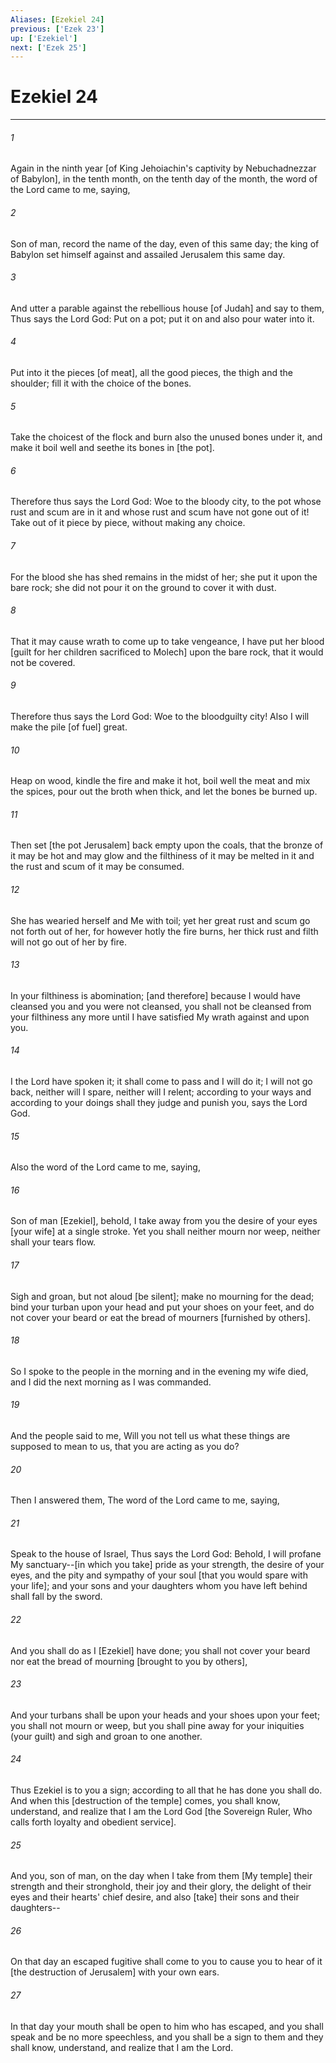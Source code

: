 ```yaml
---
Aliases: [Ezekiel 24]
previous: ['Ezek 23']
up: ['Ezekiel']
next: ['Ezek 25']
---
```

# Ezekiel 24

***


###### 1 


Again in the ninth year [of King Jehoiachin's captivity by Nebuchadnezzar of Babylon], in the tenth month, on the tenth day of the month, the word of the Lord came to me, saying, 


###### 2 


Son of man, record the name of the day, even of this same day; the king of Babylon set himself against and assailed Jerusalem this same day. 


###### 3 


And utter a parable against the rebellious house [of Judah] and say to them, Thus says the Lord God: Put on a pot; put it on and also pour water into it. 


###### 4 


Put into it the pieces [of meat], all the good pieces, the thigh and the shoulder; fill it with the choice of the bones. 


###### 5 


Take the choicest of the flock and burn also the unused bones under it, and make it boil well and seethe its bones in [the pot]. 


###### 6 


Therefore thus says the Lord God: Woe to the bloody city, to the pot whose rust and scum are in it and whose rust and scum have not gone out of it! Take out of it piece by piece, without making any choice. 


###### 7 


For the blood she has shed remains in the midst of her; she put it upon the bare rock; she did not pour it on the ground to cover it with dust. 


###### 8 


That it may cause wrath to come up to take vengeance, I have put her blood [guilt for her children sacrificed to Molech] upon the bare rock, that it would not be covered. 


###### 9 


Therefore thus says the Lord God: Woe to the bloodguilty city! Also I will make the pile [of fuel] great. 


###### 10 


Heap on wood, kindle the fire and make it hot, boil well the meat and mix the spices, pour out the broth when thick, and let the bones be burned up. 


###### 11 


Then set [the pot Jerusalem] back empty upon the coals, that the bronze of it may be hot and may glow and the filthiness of it may be melted in it and the rust and scum of it may be consumed. 


###### 12 


She has wearied herself and Me with toil; yet her great rust and scum go not forth out of her, for however hotly the fire burns, her thick rust and filth will not go out of her by fire. 


###### 13 


In your filthiness is abomination; [and therefore] because I would have cleansed you and you were not cleansed, you shall not be cleansed from your filthiness any more until I have satisfied My wrath against and upon you. 


###### 14 


I the Lord have spoken it; it shall come to pass and I will do it; I will not go back, neither will I spare, neither will I relent; according to your ways and according to your doings shall they judge and punish you, says the Lord God. 


###### 15 


Also the word of the Lord came to me, saying, 


###### 16 


Son of man [Ezekiel], behold, I take away from you the desire of your eyes [your wife] at a single stroke. Yet you shall neither mourn nor weep, neither shall your tears flow. 


###### 17 


Sigh and groan, but not aloud [be silent]; make no mourning for the dead; bind your turban upon your head and put your shoes on your feet, and do not cover your beard or eat the bread of mourners [furnished by others]. 


###### 18 


So I spoke to the people in the morning and in the evening my wife died, and I did the next morning as I was commanded. 


###### 19 


And the people said to me, Will you not tell us what these things are supposed to mean to us, that you are acting as you do? 


###### 20 


Then I answered them, The word of the Lord came to me, saying, 


###### 21 


Speak to the house of Israel, Thus says the Lord God: Behold, I will profane My sanctuary--[in which you take] pride as your strength, the desire of your eyes, and the pity and sympathy of your soul [that you would spare with your life]; and your sons and your daughters whom you have left behind shall fall by the sword. 


###### 22 


And you shall do as I [Ezekiel] have done; you shall not cover your beard nor eat the bread of mourning [brought to you by others], 


###### 23 


And your turbans shall be upon your heads and your shoes upon your feet; you shall not mourn or weep, but you shall pine away for your iniquities (your guilt) and sigh and groan to one another. 


###### 24 


Thus Ezekiel is to you a sign; according to all that he has done you shall do. And when this [destruction of the temple] comes, you shall know, understand, and realize that I am the Lord God [the Sovereign Ruler, Who calls forth loyalty and obedient service]. 


###### 25 


And you, son of man, on the day when I take from them [My temple] their strength and their stronghold, their joy and their glory, the delight of their eyes and their hearts' chief desire, and also [take] their sons and their daughters-- 


###### 26 


On that day an escaped fugitive shall come to you to cause you to hear of it [the destruction of Jerusalem] with your own ears. 


###### 27 


In that day your mouth shall be open to him who has escaped, and you shall speak and be no more speechless, and you shall be a sign to them and they shall know, understand, and realize that I am the Lord.
